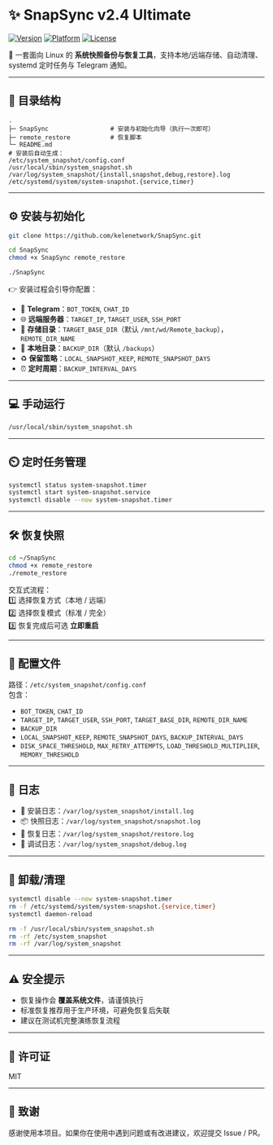 # ✨ SnapSync v2.4 Ultimate

[![Version](https://img.shields.io/badge/version-v2.4--ultimate-blue)]()
[![Platform](https://img.shields.io/badge/platform-Linux-green)]()
[![License](https://img.shields.io/badge/license-MIT-orange)]()

🚀 一套面向 Linux 的 **系统快照备份与恢复工具**，支持本地/远端存储、自动清理、systemd 定时任务与 Telegram 通知。

---

## 📂 目录结构

```
.
├─ SnapSync                 # 安装与初始化向导（执行一次即可）
├─ remote_restore           # 恢复脚本
└─ README.md
# 安装后自动生成：
/etc/system_snapshot/config.conf
/usr/local/sbin/system_snapshot.sh
/var/log/system_snapshot/{install,snapshot,debug,restore}.log
/etc/systemd/system/system-snapshot.{service,timer}
```

---

## ⚙️ 安装与初始化

```bash
git clone https://github.com/kelenetwork/SnapSync.git
```
```bash
cd SnapSync
chmod +x SnapSync remote_restore
```
```bash
./SnapSync
```

👉 安装过程会引导你配置：
- 📱 **Telegram**：`BOT_TOKEN`, `CHAT_ID`  
- 🌐 **远端服务器**：`TARGET_IP`, `TARGET_USER`, `SSH_PORT`  
- 📁 **存储目录**：`TARGET_BASE_DIR`（默认 `/mnt/wd/Remote_backup`），`REMOTE_DIR_NAME`  
- 💾 **本地目录**：`BACKUP_DIR`（默认 `/backups`）  
- ♻️ **保留策略**：`LOCAL_SNAPSHOT_KEEP`, `REMOTE_SNAPSHOT_DAYS`  
- ⏰ **定时周期**：`BACKUP_INTERVAL_DAYS`  

---

## 💻 手动运行

```bash
/usr/local/sbin/system_snapshot.sh
```

---

## ⏲️ 定时任务管理

```bash
systemctl status system-snapshot.timer
systemctl start system-snapshot.service
systemctl disable --now system-snapshot.timer
```

---

## 🛠️ 恢复快照

```bash
cd ~/SnapSync
chmod +x remote_restore
./remote_restore
```

交互式流程：  
1️⃣ 选择恢复方式（本地 / 远端）  
2️⃣ 选择恢复模式（标准 / 完全）  
3️⃣ 恢复完成后可选 **立即重启**  

---

## 📑 配置文件

路径：`/etc/system_snapshot/config.conf`  
包含：
- `BOT_TOKEN`, `CHAT_ID`  
- `TARGET_IP`, `TARGET_USER`, `SSH_PORT`, `TARGET_BASE_DIR`, `REMOTE_DIR_NAME`  
- `BACKUP_DIR`  
- `LOCAL_SNAPSHOT_KEEP`, `REMOTE_SNAPSHOT_DAYS`, `BACKUP_INTERVAL_DAYS`  
- `DISK_SPACE_THRESHOLD`, `MAX_RETRY_ATTEMPTS`, `LOAD_THRESHOLD_MULTIPLIER`, `MEMORY_THRESHOLD`  

---

## 📜 日志

- 📝 安装日志：`/var/log/system_snapshot/install.log`  
- 📦 快照日志：`/var/log/system_snapshot/snapshot.log`  
- 🔄 恢复日志：`/var/log/system_snapshot/restore.log`  
- 🐞 调试日志：`/var/log/system_snapshot/debug.log`  

---

## 🧹 卸载/清理

```bash
systemctl disable --now system-snapshot.timer
rm -f /etc/systemd/system/system-snapshot.{service,timer}
systemctl daemon-reload

rm -f /usr/local/sbin/system_snapshot.sh
rm -rf /etc/system_snapshot
rm -rf /var/log/system_snapshot
```

---

## ⚠️ 安全提示

- 恢复操作会 **覆盖系统文件**，请谨慎执行  
- 标准恢复推荐用于生产环境，可避免恢复后失联  
- 建议在测试机完整演练恢复流程  

---

## 📄 许可证

MIT

---

## 🙏 致谢

感谢使用本项目。如果你在使用中遇到问题或有改进建议，欢迎提交 Issue / PR。
